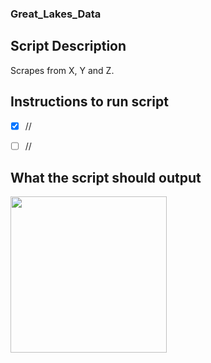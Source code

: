### Great_Lakes_Data

## Script Description
Scrapes from X, Y and Z.  

## Instructions to run script
- [X] //
- [ ] //


## What the script should output

<img src="name.gif" width="250" />

